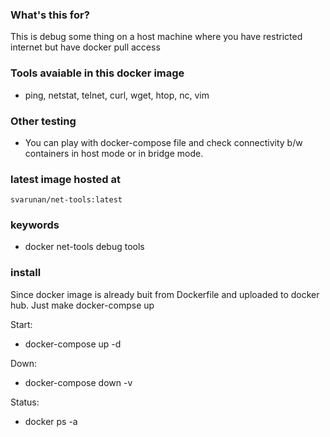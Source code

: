 ### What's this for?
This is debug some thing on a host machine where you have restricted internet but have docker pull access

### Tools avaiable in this docker image
- ping, netstat, telnet, curl, wget, htop, nc, vim

### Other testing
- You can play with docker-compose file and check connectivity b/w containers in host mode or in bridge mode.

### latest image hosted at 
`svarunan/net-tools:latest`

### keywords
- docker net-tools debug tools

### install
Since docker image is already buit from Dockerfile and uploaded to docker hub. Just make docker-compse up

Start:
- docker-compose up -d

Down:
- docker-compose down -v

Status:
- docker ps -a